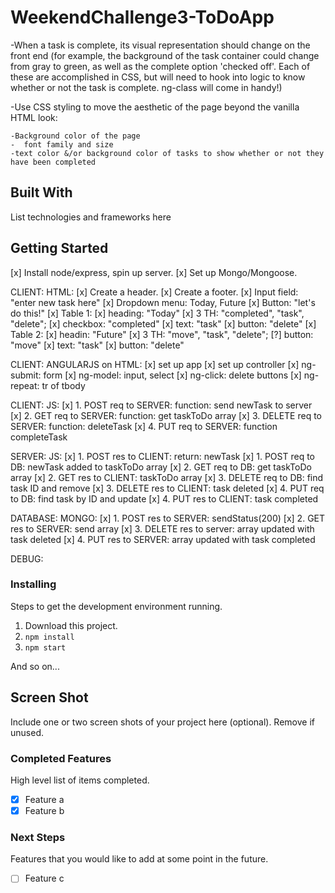 # WeekendChallenge3-ToDoApp

-When a task is complete, its visual representation should change on the front end (for example, the background of the task container could change from gray to green, as well as the complete option 'checked off'. Each of these are accomplished in CSS, but will need to hook into logic to know whether or not the task is complete. ng-class will come in handy!)

-Use CSS styling to move the aesthetic of the page beyond the vanilla HTML look:

    -Background color of the page
    -  font family and size
    -text color &/or background color of tasks to show whether or not they have been completed

## Built With

List technologies and frameworks here

## Getting Started
[x]  Install node/express, spin up server.
[x]  Set up Mongo/Mongoose.

CLIENT: HTML:
[x]  Create a header.
[x]  Create a footer.
[x]  Input field: "enter new task here"
[x]  Dropdown menu: Today, Future
[x]  Button: "let's do this!"
[x]  Table 1: 
    [x]  heading: "Today" 
    [x]  3 TH: "completed", "task", "delete";
    [x]  checkbox: "completed"
    [x]  text: "task"
    [x]  button: "delete"
[x]  Table 2:
    [x]  headin: "Future"
    [x]  3 TH: "move", "task", "delete";
    [?]  button: "move"
    [x]  text: "task"
    [x]  button: "delete"

CLIENT: ANGULARJS on HTML:
[x]  set up app
[x]  set up controller
[x]  ng-submit: form
[x]  ng-model: input, select
[x]  ng-click: delete buttons
[x]  ng-repeat: tr of tbody

CLIENT: JS:
[x]  1. POST req to SERVER: function: send newTask to server
[x]  2. GET req to SERVER: function: get taskToDo array
[x]  3. DELETE req to SERVER: function: deleteTask
[x]  4. PUT req to SERVER: function completeTask

SERVER: JS:
[x]  1. POST res to CLIENT: return: newTask
[x]  1. POST req to DB: newTask added to taskToDo array 
[x]  2. GET req to DB: get taskToDo array 
[x]  2. GET res to CLIENT: taskToDo array 
[x]  3. DELETE req to DB: find task ID and remove
[x]  3. DELETE res to CLIENT: task deleted
[x]  4. PUT req to DB: find task by ID and update
[x]  4. PUT res to CLIENT: task completed

DATABASE: MONGO:
[x]  1. POST res to SERVER: sendStatus(200)
[x]  2. GET res to SERVER: send array 
[x]  3. DELETE res to server: array updated with task deleted
[x]  4. PUT res to SERVER: array updated with task completed

DEBUG:




### Installing

Steps to get the development environment running.

1. Download this project.
2. `npm install`
3. `npm start`

And so on...

## Screen Shot

Include one or two screen shots of your project here (optional). Remove if unused.

### Completed Features

High level list of items completed.

- [x] Feature a
- [x] Feature b

### Next Steps

Features that you would like to add at some point in the future.

- [ ] Feature c
